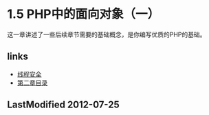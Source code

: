 # 1.5 PHP中的面向对象（一） 


这一章讲述了一些后续章节需要的基础概念，是你编写优质的PHP的基础。


## links
   * [线程安全](<ch1.4.md>)
   * [第二章目录](<ch2.md>)

## LastModified 2012-07-25
